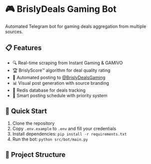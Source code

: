 # 🎮 BrislyDeals Gaming Bot

Automated Telegram bot for gaming deals aggregation from multiple sources.

## 📋 Features

- 🔍 Real-time scraping from Instant Gaming & GAMIVO
- 🏆 BrislyScore™ algorithm for deal quality rating
- 🤖 Automated posting to [@BrislyDealsGaming](https://t.me/BrislyDealsGaming)
- 📊 Visual post generation with source branding
- 💾 Redis database for deals tracking
- 🎯 Smart posting schedule with priority system

## 🚀 Quick Start

1. Clone the repository
2. Copy `.env.example` to `.env` and fill your credentials
3. Install dependencies: `pip install -r requirements.txt`
4. Run the bot: `python src/bot/main.py`

## 📁 Project Structure